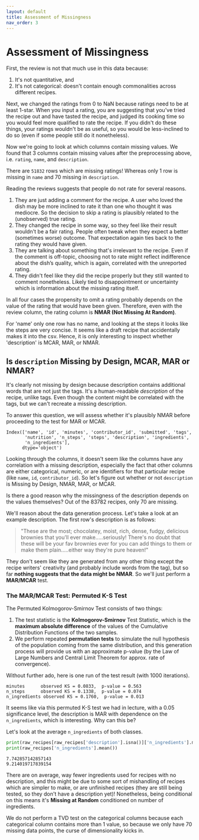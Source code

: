 ```yaml
---
layout: default
title: Assessment of Missingness
nav_order: 3
---
```


# Assessment of Missingness

First, the review is not that much use in this data because:
1. It's not quantitative, and
2. It's not categorical: doesn't contain enough commonalities across different recipes.

Next, we changed the ratings from 0 to NaN because ratings need to be at least 1-star. When you input a rating, you are suggesting that you've tried the recipe out and have tasted the recipe, and judged its cooking time so you would feel more qualified to rate the recipe. If you didn't do these things, your ratings wouldn't be as useful, so you would be less-inclined to do so (even if some people still do it nonetheless).

Now we're going to look at which columns contain missing values. We found that 3 columns contain missing values after the preprocessing above, i.e. `rating`, `name`, and `description`.

There are `51832` rows which are missing ratings! Whereas only 1 row is missing in `name` and 70 missing in `description`.

Reading the reviews suggests that people do not rate for several reasons.
1. They are just adding a comment for the recipe.
    A user who loved the dish may be more inclined to rate it than one who thought it was mediocre. So the decision to skip a rating is plausibly related to the (unobserved) true rating.
2. They changed the recipe in some way, so they feel like their result wouldn't be a fair rating.
    People often tweak when they expect a better (sometimes worse) outcome. That expectation again ties back to the rating they would have given.
3. They are talking about something that's irrelevant to the recipe.
    Even if the comment is off-topic, choosing not to rate might reflect indifference about the dish’s quality, which is again, correlated with the unreported rating.
4. They didn't feel like they did the recipe properly but they still wanted to comment nonetheless.
    Likely tied to disappointment or uncertainty which is information about the missing rating itself.

In all four cases the propensity to omit a rating probably depends on the value of the rating that would have been given. Therefore, even with the review column, the rating column is **NMAR (Not Missing At Random)**.

For 'name' only one row has no name, and looking at the steps it looks like the steps are very concise. It seems like a draft recipe that accidentally makes it into the csv. Hence, it is only interesting to inspect whether 'description' is MCAR, MAR, or NMAR.

## Is `description` Missing by Design, MCAR, MAR or NMAR?

It's clearly not missing by design because description contains additional words that are not just the tags. It's a human-readable *description* of the recipe, unlike tags. Even though the content might be correlated with the tags, but we can't recreate a missing description.

To answer this question, we will assess whether it's plausibly NMAR before proceeding to the test for MAR or MCAR.

```
Index(['name', 'id', 'minutes', 'contributor_id', 'submitted', 'tags',
       'nutrition', 'n_steps', 'steps', 'description', 'ingredients',
       'n_ingredients'],
      dtype='object')
```

Looking through the columns, it doesn't seem like the columns have any correlation with a missing description, especially the fact that other columns are either categorical, numeric, or are identifiers for that particular recipe (like `name`, `id`, `contributor_id`). So let's figure out whether or not `description` is Missing by Design, NMAR, MAR, or MCAR.

Is there a good reason why the missingness of the description depends on the values themselves? Out of the 83782 recipes, only 70 are missing.

We'll reason about the data generation process. Let's take a look at an example description. The first row's description is as follows:

> "These are the most; chocolatey, moist, rich, dense, fudgy, delicious brownies that you'll ever make.....seriously! There's no doubt that these will be your fav brownies ever for you can add things to them or make them plain.....either way they're pure heaven!"

They don't seem like they are generated from any other thing except the recipe writers' creativity (and probably include words from the tag), but so far **nothing suggests that the data might be NMAR**. So we'll just perform a **MAR/MCAR** test.

### The MAR/MCAR Test: Permuted K-S Test

The Permuted Kolmogorov-Smirnov Test consists of two things:
1. The test statistic is the **Kolmogorov-Smirnov** Test Statistic, which is the **maximum absolute difference** of the values of the Cumulative Distribution Functions of the two samples.
2. We perform repeated **permutation tests** to simulate the null hypothesis of the population coming from the same distribution, and this generation process will provide us with an approximate p-value (by the Law of Large Numbers and Central Limit Theorem for approx. rate of convergence).

Without further ado, here is one run of the test result (with 1000 iterations).
```
minutes      observed KS = 0.0833,  p-value = 0.563
n_steps      observed KS = 0.1338,  p-value = 0.074
n_ingredients observed KS = 0.1760,  p-value = 0.013
```
It seems like via this permuted K-S test we had in lecture, with a 0.05 significance level, the description is MAR with dependence on the `n_ingredients`, which is interesting. Why can this be?

Let's look at the average `n_ingredients` of both classes.
```python
print(raw_recipes[raw_recipes['description'].isna()]['n_ingredients'].mean())
print(raw_recipes['n_ingredients'].mean())
```
```
7.742857142857143
9.214019717839154
```
There are on average, way fewer ingredients used for recipes with no description, and this might be due to some sort of mishandling of recipes which are simpler to make, or are unfinished recipes (they are still being tested, so they don't have a description yet)! Nonetheless, being conditional on this means it's **Missing at Random** conditioned on number of ingredients.

We do not perform a TVD test on the categorical columns because each categorical column contains more than 1 value, so because we only have 70 missing data points, the curse of dimensionality kicks in.